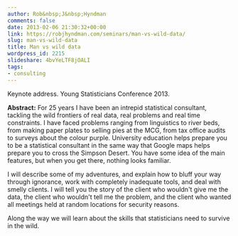 ```yaml
---
author: Rob&nbsp;J&nbsp;Hyndman
comments: false
date: 2013-02-06 21:30:32+00:00
link: https://robjhyndman.com/seminars/man-vs-wild-data/
slug: man-vs-wild-data
title: Man vs wild data
wordpress_id: 2215
slideshare: 4bvYeLTF8jOALI
tags:
- consulting
---
```


Keynote address. Young Statisticians Conference 2013.

**Abstract:**
For 25 years I have been an intrepid statistical consultant, tackling the wild frontiers of real data, real problems and real time constraints. I have faced problems ranging from linguistics to river beds, from making paper plates to selling pies at the MCG, from tax office audits to surveys about the colour purple. University education helps prepare you to be a statistical consultant in the same way that Google maps helps prepare you to cross the Simpson Desert. You have some idea of the main features, but when you get there, nothing looks familiar.

I will describe some of my adventures, and explain how to bluff your way through ignorance, work with completely inadequate tools, and deal with smelly clients. I will tell you the story of the client who wouldn't give me the data, the client who wouldn't tell me the problem, and the client who wanted all meetings held at random locations for security reasons.

Along the way we will learn about the skills that statisticians need to survive in the wild.


